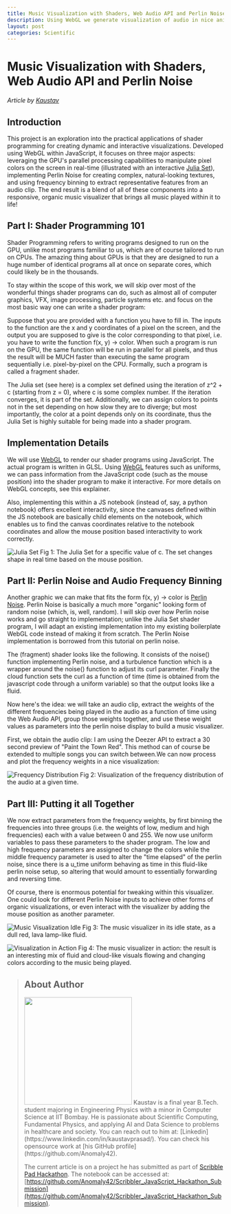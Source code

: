 ```yaml
---
title: Music Visualization with Shaders, Web Audio API and Perlin Noise
description: Using WebGL we generate visualization of audio in nice animation of Perlin Noise. We also show how GPU can be used from browser for high performance computation.
layout: post
categories: Scientific
---
```

# Music Visualization with Shaders, Web Audio API and Perlin Noise
_Article by [Kaustav](#about-author)_



## Introduction
This project is an exploration into the practical applications of shader programming for creating dynamic and interactive visualizations. Developed using WebGL within JavaScript, it focuses on three major aspects: leveraging the GPU's parallel processing capabilities to manipulate pixel colors on the screen in real-time (illustrated with an interactive [Julia Set](https://en.wikipedia.org/wiki/Julia_set)), implementing Perlin Noise for creating complex, natural-looking textures, and using frequency binning to extract representative features from an audio clip. The end result is a blend of all of these components into a responsive, organic music visualizer that brings all music played within it to life!

## Part I: Shader Programming 101
Shader Programming refers to writing programs designed to run on the GPU, unlike most programs familiar to us, which are of course tailored to run on CPUs.
The amazing thing about GPUs is that they are designed to run a huge number of identical programs all at once on separate cores, which could likely be in the thousands.

To stay within the scope of this work, we will skip over most of the wonderful things shader programs can do, such as almost all of computer graphics, VFX, image processing, particle systems etc. and focus on the most basic way one can write a shader program:

Suppose that you are provided with a function you have to fill in. The inputs to the function are the x and y coordinates of a pixel on the screen, and the output you are supposed to give is the color corresponding to that pixel, i.e. you have to write the function f(x, y) -> color. When such a program is run on the GPU, the same function will be run in parallel for all pixels, and thus the result will be MUCH faster than executing the same program sequentially i.e. pixel-by-pixel on the CPU. Formally, such a program is called a fragment shader.

The Julia set (see here) is a complex set defined using the iteration of z^2 + c (starting from z = 0), where c is some complex number. If the iteration converges, it is part of the set. Additionally, we can assign colors to points not in the set depending on how slow they are to diverge; but most importantly, the color at a point depends only on its coordinate, thus the Julia Set is highly suitable for being made into a shader program.

## Implementation Details
We will use [WebGL](https://webgl2fundamentals.org/webgl/lessons/webgl-fundamentals.html) to render our shader programs using JavaScript. The actual program is written in GLSL. Using [WebGL](https://webgl2fundamentals.org/webgl/lessons/webgl-fundamentals.html) features such as uniforms, we can pass information from the JavaScript code (such as the mouse position) into the shader program to make it interactive. For more details on WebGL concepts, see this explainer.

Also, implementing this within a JS notebook (instead of, say, a python notebook) offers excellent interactivity, since the canvases defined within the JS notebook are basically child elements on the notebook, which enables us to find the canvas coordinates relative to the notebook coordinates and allow the mouse position based interactivity to work correctly.

![Julia Set](https://scribbler.live/scribblepad/ss/fig1.jpeg)
Fig 1: The Julia Set for a specific value of c. The set changes shape in real time based on the mouse position.

## Part II: Perlin Noise and Audio Frequency Binning
Another graphic we can make that fits the form f(x, y) -> color is [Perlin Noise](https://medium.com/neosavvy-labs/webgl-with-perlin-noise-part-1-a87b56bbc9fb). Perlin Noise is basically a much more "organic" looking form of random noise (which, is, well, random). I will skip over how Perlin noise works and go straight to implementation; unlike the Julia Set shader program, I will adapt an existing implementation into my existing boilerplate WebGL code instead of making it from scratch. The Perlin Noise implementation is borrowed from this tutorial on perlin noise.

The (fragment) shader looks like the following. It consists of the noise() function implementing Perlin noise, and a turbulence function which is a wrapper around the noise() function to adjust its curl parameter. Finally the cloud function sets the curl as a function of time (time is obtained from the javascript code through a uniform variable) so that the output looks like a fluid.

Now here's the idea: we will take an audio clip, extract the weights of the different frequencies being played in the audio as a function of time using the Web Audio API, group those weights together, and use these weight values as parameters into the perlin noise display to build a music visualizer.

First, we obtain the audio clip: I am using the Deezer API to extract a 30 second preview of "Paint the Town Red". This method can of course be extended to multiple songs you can switch between.We can now process and plot the frequency weights in a nice visualization:

![Frequency Distribution](https://scribbler.live/scribblepad/ss/fig3.jpeg)
Fig 2: Visualization of the frequency distribution of the audio at a given time.


## Part III: Putting it all Together
We now extract parameters from the frequency weights, by first binning the frequencies into three groups (i.e. the weights of low, medium and high frequencies) each with a value between 0 and 255. We now use uniform variables to pass these parameters to the shader program. The low and high frequency parameters are assigned to change the colors while the middle frequency parameter is used to alter the "time elapsed" of the perlin noise, since there is a u_time uniform behaving as time in this fluid-like perlin noise setup, so altering that would amount to essentially forwarding and reversing time.

Of course, there is enormous potential for tweaking within this visualizer. One could look for different Perlin Noise inputs to achieve other forms of organic visualizations, or even interact with the visualizer by adding the mouse position as another parameter.

![Music Visualization Idle](https://scribbler.live/scribblepad/ss/fig2.jpeg)
Fig 3: The music visualizer in its idle state, as a dull red, lava lamp-like fluid.

![Visualization in Action](https://scribbler.live/scribblepad/ss/fig4.jpeg)
Fig 4: The music visualizer in action: the result is an interesting mix of fluid and cloud-like visuals flowing and changing colors according to the music being played.


> ## About Author
> <img src="https://scribbler.live/scribblepad/ss/kaustav.jpeg" width="250">
> Kaustav is a final year B.Tech. student majoring in Engineering Physics with a minor in Computer Science at IIT Bombay. He is passionate about Scientific Computing, Fundamental Physics, and applying AI and Data Science to problems in healthcare and society. You can reach out to him at: [Linkedin](https://www.linkedin.com/in/kaustavprasad/). You can check his opensource work at [his GitHub profile](https://github.com/Anomaly42). 
> 
> The current article is on a project he has submitted as part of [Scribble Pad Hackathon](https://scribbler.live/2024/02/05/Scribble-Pad-IIT-B-Recap.html). The notebook can be accessed at: [https://github.com/Anomaly42/Scribbler_JavaScript_Hackathon_Submission](https://github.com/Anomaly42/Scribbler_JavaScript_Hackathon_Submission).
